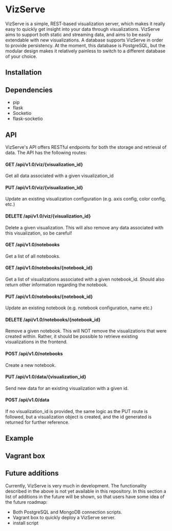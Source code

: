 # VizServe
VizServe is a simple, REST-based visualization server, which makes it really easy to quickly get insight into your data through visualizations. VizServe aims to support both static and streaming data, and aims to be easily extendable with new visualizations. A database supports VizServe in order to provide persistency. At the moment, this database is PostgreSQL, but the modular design makes it relatively painless to switch to a different database of your choice.

## Installation

## Dependencies
- pip
- flask
- Socketio
- flask-socketio

## API
VizServe's API offers RESTful endpoints for both the storage and retrieval of data. The API has the following routes:
#### GET 		/api/v1.0/viz/{visualization_id}
Get all data associated with a given visualization_id
#### PUT 		/api/v1.0/viz/{visualization_id}
Update an existing visualization configuration (e.g. axis config, color config, etc.)
#### DELETE 	/api/v1.0/viz/{visualization_id}
Delete a given visualization. This will also remove any data associated with this visualization, so be careful!
#### GET 		/api/v1.0/notebooks
Get a list of all notebooks.
#### GET 		/api/v1.0/notebooks/{notebook_id}
Get a list of visualizations associated with a given notebook_id. Should also return other information regarding the notebook.
#### PUT 		/api/v1.0/notebooks/{notebook_id}
Update an existing notebook (e.g. notebook configuration, name etc.)
#### DELETE 	/api/v1.0/notebooks/{notebook_id}
Remove a given notebook. This will NOT remove the visualizations that were created within. Rather, it should be possible to retrieve existing visualizations in the frontend.
#### POST 		/api/v1.0/notebooks
Create a new notebook.
#### PUT 		/api/v1.0/data/{visualization_id}
Send new data for an existing visualization with a given id. 
#### POST 		/api/v1.0/data
If no visualization_id is provided, the same logic as the PUT route is followed, but a visualization object is created, and the id generated is returned for further reference.

## Example

## Vagrant box

## Future additions
Currently, VizServe is very much in development. The functionality described in the above is not yet available in this repository. In this section a list of additions in the future will be shown, so that users have some idea of the future roadmap:
- Both PostgreSQL and MongoDB connection scripts.
- Vagrant box to quickly deploy a VizServe server.
- install script
